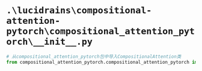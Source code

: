 # `.\lucidrains\compositional-attention-pytorch\compositional_attention_pytorch\__init__.py`

```py
# 从compositional_attention_pytorch包中导入CompositionalAttention类
from compositional_attention_pytorch.compositional_attention_pytorch import CompositionalAttention
```